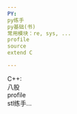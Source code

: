 ```yaml
---
PY:  
py练手  
py基础(书)  
常用模块：re, sys, ...  
profile
source
extend C

---
```

C++:  
八股  
profile  
stl练手...  

